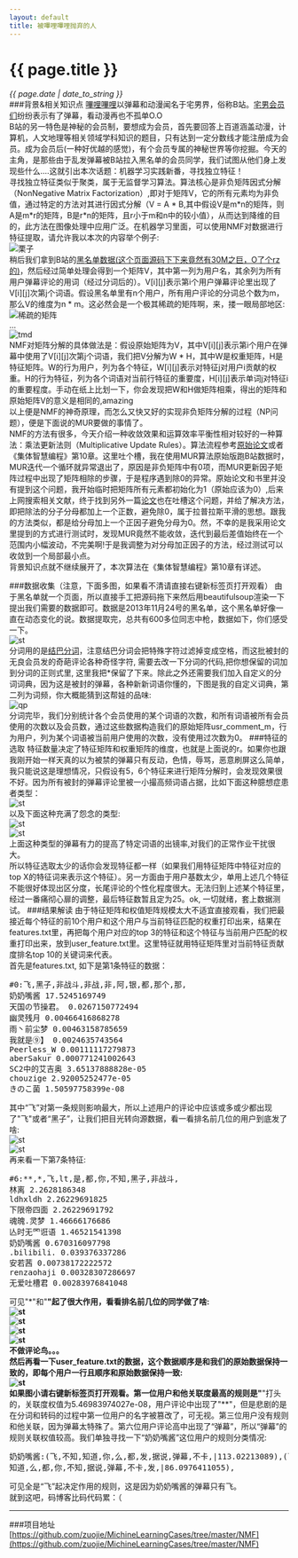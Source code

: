 ```yaml
---
layout: default
title: 被嗶哩嗶哩抛弃的人
---
```

# {{ page.title }}
*{{ page.date | date_to_string }}*   
###背景&相关知识点
[嗶哩嗶哩](http://www.bilibili.tv/)以弹幕和动漫闻名于宅男界，俗称B站。[宅男会员们](http://lightxue.com/)纷纷表示有了弹幕，看动漫再也不孤单O.O   
B站的另一特色是神秘的会员制，要想成为会员，首先要回答上百道涵盖动漫，计算机，人文地理等相关领域学科知识的题目，只有达到一定分数线才能注册成为会员。成为会员后(一种好优越的感觉)，有个会员专属的神秘世界等你挖掘。今天的主角，是那些由于乱发弹幕被B站拉入黑名单的会员同学，我们试图从他们身上发现些什么....这就引出本次话题：机器学习实践新番，寻找独立特征！   
寻找独立特征类似于聚类，属于无监督学习算法。算法核心是非负矩阵因式分解（NonNegative Matrix Factorization）,即对于矩阵V，它的所有元素均为非负值，通过特定的方法对其进行因式分解（V = A \* B,其中假设V是m\*n的矩阵，则A是m\*r的矩阵，B是r\*n的矩阵，且r小于m和n中的较小值），从而达到降维的目的，此方法在图像处理中应用广泛。在机器学习里面，可以使用NMF对数据进行特征提取，请允许我以本次的内容举个例子:   
![栗子](http://zuojie.github.io/demo/blog_img/nmf_p1.png)   
稍后我们拿到B站的[黑名单数据(这个页面源码下下来竟然有30M之巨，O了个rz的)](http://www.bilibili.tv/account/badlist.html)，然后经过简单处理会得到一个矩阵V，其中第一列为用户名，其余列为所有用户弹幕评论的用词（经过分词后的）。V[i][j]表示第i个用户弹幕评论里出现了V[i][j]次第j个词语。假设黑名单里有n个用户，所有用户评论的分词总个数为m，那么V的维度为n * m。这必然会是一个极其稀疏的矩阵啊，来，搂一眼局部地区:   
![稀疏的矩阵](http://zuojie.github.io/demo/blog_img/nmf_p2.png)   
...   
![tmd](http://zuojie.github.io/demo/blog_img/nmf_p3.png)   
NMF对矩阵分解的具体做法是：假设原始矩阵为V，其中V[i][j]表示第i个用户在弹幕中使用了V[i][j]次第j个词语，我们把V分解为W * H，其中W是权重矩阵，H是特征矩阵。W的行为用户，列为各个特征，W[i][j]表示对特征j对用户i贡献的权重。H的行为特征，列为各个词语对当前行特征的重要度，H[i][j]表示单词j对特征i的重要程度。手动在纸上比划一下，你会发现把W和H做矩阵相乘，得出的矩阵和原始矩阵V的意义是相同的,amazing   
以上便是NMF的神奇原理，而怎么又快又好的实现非负矩阵分解的过程（NP问题），便是下面说的MUR要做的事情了。   
NMF的方法有很多，今天介绍一种收敛效果和运算效率平衡性相对较好的一种算法：乘法更新法则（Multiplicative Update Rules）。算法流程参考[原始论文](http://hebb.mit.edu/people/seung/papers/nmfconverge.pdf)或者《集体智慧编程》第10章。这里吐个槽，我在使用MUR算法原始版跑B站数据时，MUR迭代一个循环就异常退出了，原因是非负矩阵中有0项，而MUR更新因子矩阵过程中出现了矩阵相除的步骤，于是程序遇到除0的异常。原始论文和书里并没有提到这个问题，我开始临时把矩阵所有元素都初始化为1（原始应该为0）,后来上网搜索相关文献，终于找到另外一篇[论文](http://sig.umd.edu/publications/Tjoa_ICASSP2_201003.pdf)也在吐槽这个问题，并给了解决方法，即把除法的分子分母都加上一个正数，避免除0，属于拉普拉斯平滑的思想。跟我的方法类似，都是给分母加上一个正因子避免分母为0。然，不幸的是我采用论文里提到的方式进行测试时，发现MUR竟然不能收敛，迭代到最后差值始终在一个范围内小幅波动，不完美啊!于是我调整为对分母加正因子的方法，经过测试可以收敛到一个局部最小点。   
背景知识点就不继续展开了，本次算法在《集体智慧编程》第10章有详述。

###数据收集（注意，下面多图，如果看不清请直接右键新标签页打开观看）
由于黑名单就一个页面，所以直接手工把源码拖下来然后用beautifulsoup渲染一下提出我们需要的数据即可。数据是2013年11月24号的黑名单，这个黑名单好像一直在动态变化的说。数据提取完，总共有600多位同志中枪，数据如下，你们感受一下。   
![st](http://zuojie.github.io/demo/blog_img/nmf_p5.png)   
分词用的是[结巴分词](https://github.com/fxsjy/jieba)，注意结巴分词会把特殊字符过滤掉变成空格，而这批被封的无良会员发的奇葩评论各种奇怪字符, 需要去改一下分词的代码,把你想保留的词加到分词的正则式里, 这里我把*保留了下来。除此之外还需要我们加入自定义的分词词典，因为这是被封的弹幕，各种新新词语你懂的，下图是我的自定义词典，第二列为词频，你大概能猜到这帮娃的品味:   
![qp](http://zuojie.github.io/demo/blog_img/nmf_p4.png)   
分词完毕，我们分别统计各个会员使用的某个词语的次数，和所有词语被所有会员使用的次数以及会员数，通过这些数据构造我们的原始矩阵usr_comment_m，行为用户，列为某个词语被当前用户使用的次数，没有使用过次数为0。
###特征的选取
特征数量决定了特征矩阵和权重矩阵的维度，也就是上面说的r。如果你也跟我刚开始一样天真的以为被禁的弹幕只有反动，色情，辱骂，恶意刷屏这么简单，我只能说这是理想情况，只假设有5，6个特征来进行矩阵分解时，会发现效果很不好。因为所有被封的弹幕评论里被一小撮高频词语占据，比如下面这种臆想症患者类型：   
![st](http://zuojie.github.io/demo/blog_img/nmf_p6.png)   
以及下面这种充满了怨念的类型:   
![st](http://zuojie.github.io/demo/blog_img/nmf_p7.png)   
![st](http://zuojie.github.io/demo/blog_img/nmf_p8.png)   
上面这种类型的弹幕有力的提高了特定词语的出镜率,对我们的正常作业干扰很大。   
所以特征选取太少的话你会发现特征都一样（如果我们用特征矩阵中特征对应的top X的特征词来表示这个特征）。另一方面由于用户基数太少，单用上述几个特征不能很好体现出区分度，长尾评论的个性化程度很大。无法归到上述某个特征里，经过一番痛彻心扉的调整，最后特征数暂且定为25。ok, 一切就绪，套上数据测试。
###结果解读
由于特征矩阵和权值矩阵规模太大不适宜直接观看，我们把最接近每个特征的前10个用户和这个用户与当前特征匹配的权重打印出来，结果在features.txt里，再把每个用户对应的top 3的特征和这个特征与当前用户匹配的权重打印出来，放到user_feature.txt里。这里特征就用特征矩阵里对当前特征贡献度排名top 10的关键词来代表。   
首先是features.txt, 如下是第1条特征的数据：   
<pre class="prettyprint lang-py">
#0:飞,黑子,非战斗,非战,非,阿,银,都,那个,那,
奶奶嘴酱 17.5245169749
天国の节操君。 0.0267150772494
幽灵残月 0.00466416868278
雨丶前尘梦 0.00463158785659
我就是⑨】 0.0024635743564
Peerless_W 0.00111117279873
aberSakur 0.000771241002643
SC2中的艾吉奥 3.65137888828e-05
chouzige 2.92005252477e-05
きのこ菌 1.50597758399e-08
</pre>
其中“飞”对第一条规则影响最大，所以上述用户的评论中应该或多或少都出现了"飞"或者“黑子”，让我们把目光转向源数据，看一看排名前几位的用户到底发了啥:   
![st](http://zuojie.github.io/demo/blog_img/nmf_p9.png)   
![st](http://zuojie.github.io/demo/blog_img/nmf_p10.png)   
再来看一下第7条特征:   
<pre class="prettyprint lang-py">
#6:**,*,飞,lt,是,都,你,不知,黑子,非战斗,
林离 2.2628186348
ldhxldh 2.26229691825
下限帝四面 2.26229691792
魂魄.灵梦 1.46666176686
亾时无罓诳语 1.46521541398
奶奶嘴酱 0.670316097798
.bilibili. 0.039376337286
安若茜 0.00738172222572
renzaohaji 0.00328307286697
无爱吐槽君 0.00283976841048
</pre>
可见"*"和"**"起了很大作用，看看排名前几位的同学做了啥:   
![st](http://zuojie.github.io/demo/blog_img/nmf_p11.png)   
![st](http://zuojie.github.io/demo/blog_img/nmf_p12.png)   
![st](http://zuojie.github.io/demo/blog_img/nmf_p13.png)   
![st](http://zuojie.github.io/demo/blog_img/nmf_p14.png)   
不做评论鸟。。。   
然后再看一下user_feature.txt的数据，这个数据顺序是和我们的原始数据保持一致的，即每个用户一行且顺序和原始数据保持一致:   
![st](http://zuojie.github.io/demo/blog_img/nmf_p15.png)   
如果图小请右键新标签页打开观看。第一位用户和他关联度最高的规则是"**"打头的，关联度权值为5.46983974027e-08，用户评论中出现了"**"，但是悲剧的是在分词和转码的过程中第一位用户的名字被篡改了，可无视。第三位用户没有规则和他关联，因为弹幕太特殊了。第六位用户评论高中出现了“弹幕”，所以“弹幕”的规则关联权值较高。我们单独寻找一下“奶奶嘴酱”这位用户的规则分类情况:   
<pre class="prettyprint lang-py">
奶奶嘴酱:(飞,不知,知道,你,么,都,发,据说,弹幕,不卡,|113.02213089),(飞,据说,发,不卡,弹幕,你,都,知道,么,不知,|112.60883634),(飞,>
知道,么,都,你,不知,据说,弹幕,不卡,发,|86.0976411055), 
</pre>
可见全是“飞”起决定作用的规则，这是因为奶奶嘴酱的弹幕只有飞。   
就到这吧，码博客比码代码累：（   

___

###项目地址
[https://github.com/zuojie/MichineLearningCases/tree/master/NMF](https://github.com/zuojie/MichineLearningCases/tree/master/NMF)
